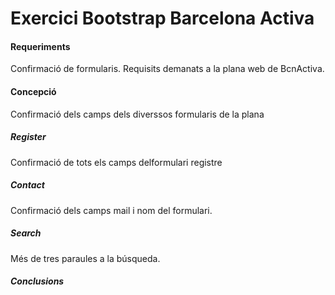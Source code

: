 # Exercici Bootstrap Barcelona Activa

#### Requeriments

Confirmaci&oacute; de formularis. Requisits demanats a la plana web de BcnActiva.

#### Concepció

Confirmaci&oacute; dels camps dels diverssos formularis de la plana

##### Register

Confirmaci&oacute; de tots els camps delformulari registre

##### Contact

Confirmaci&oacute; dels camps mail i nom del formulari.

##### Search

M&eacute;s de tres paraules a la b&uacute;squeda.


##### Conclusions


